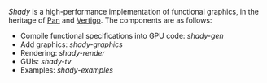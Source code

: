 *Shady* is a high-performance implementation of functional graphics, in the heritage of [Pan](http://conal.net/Pan) and [Vertigo](http://conal.net/Pan).
The components are as follows:

* Compile functional specifications into GPU code: *shady-gen*
* Add graphics: *shady-graphics* 
* Rendering: *shady-render*
* GUIs: *shady-tv*
* Examples: *shady-examples*
